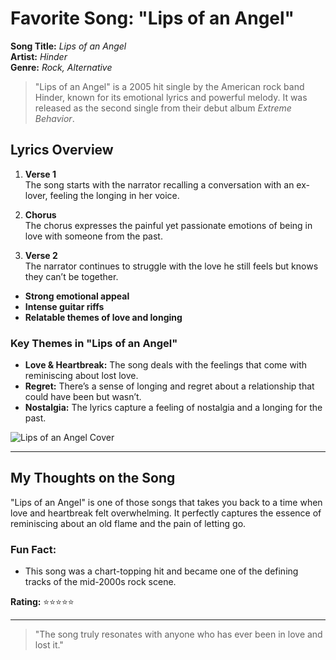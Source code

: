 # Favorite Song: "Lips of an Angel"
 
**Song Title:** *Lips of an Angel*  
**Artist:** *Hinder*  
**Genre:** *Rock, Alternative*
 
> "Lips of an Angel" is a 2005 hit single by the American rock band Hinder, known for its emotional lyrics and powerful melody. It was released as the second single from their debut album *Extreme Behavior*.
 
## Lyrics Overview
 
1. **Verse 1**  
   The song starts with the narrator recalling a conversation with an ex-lover, feeling the longing in her voice.
 
2. **Chorus**  
   The chorus expresses the painful yet passionate emotions of being in love with someone from the past.
 
3. **Verse 2**  
   The narrator continues to struggle with the love he still feels but knows they can’t be together.
 
- **Strong emotional appeal**  
- **Intense guitar riffs**  
- **Relatable themes of love and longing**
 
### Key Themes in "Lips of an Angel"
- **Love & Heartbreak:** The song deals with the feelings that come with reminiscing about lost love.
- **Regret:** There’s a sense of longing and regret about a relationship that could have been but wasn’t.
- **Nostalgia:** The lyrics capture a feeling of nostalgia and a longing for the past.
 
![Lips of an Angel Cover](https://upload.wikimedia.org/wikipedia/en/e/ec/Hinder_-_Lips_of_an_Angel.jpg)
 
---
 
## My Thoughts on the Song
 
"Lips of an Angel" is one of those songs that takes you back to a time when love and heartbreak felt overwhelming. It perfectly captures the essence of reminiscing about an old flame and the pain of letting go.
 
### Fun Fact:
- This song was a chart-topping hit and became one of the defining tracks of the mid-2000s rock scene.
 
**Rating:** ⭐⭐⭐⭐⭐
 
---
 
> "The song truly resonates with anyone who has ever been in love and lost it."  
